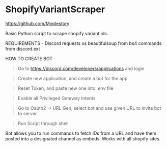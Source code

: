# ShopifyVariantScraper
https://github.com/Myplestory

Basic Python script to scrape shopify variant ids.

REQUIREMENTS - 
Discord
requests
os
beautifulsoup from bs4
commands from discord.ext

HOW TO CREATE BOT - 
>Go to https://discord.com/developers/applications and login

>Create new application, and create a bot for the app

>Reset Token, and paste new one into .env file

>Enable all Privileged Gateway Intents

>Go to Oauth2 -> URL Gen, select bot and use given URL to invite bot to server

>Run Script through shell

Bot allows you to run commands to fetch IDs from a URL and have them posted into a designated channel as embeds.
Works with all shopify sites.
